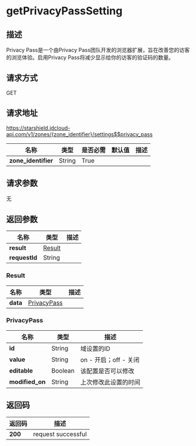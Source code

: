 # getPrivacyPassSetting


## 描述
Privacy Pass是一个由Privacy Pass团队开发的浏览器扩展，旨在改善您的访客的浏览体验。启用Privacy Pass将减少显示给你的访客的验证码的数量。


## 请求方式
GET

## 请求地址
https://starshield.jdcloud-api.com/v1/zones/{zone_identifier}/settings$$privacy_pass

|名称|类型|是否必需|默认值|描述|
|---|---|---|---|---|
|**zone_identifier**|String|True| | |

## 请求参数
无


## 返回参数
|名称|类型|描述|
|---|---|---|
|**result**|[Result](#result)| |
|**requestId**|String| |

### <div id="Result">Result</div>
|名称|类型|描述|
|---|---|---|
|**data**|[PrivacyPass](#privacypass)| |
### <div id="PrivacyPass">PrivacyPass</div>
|名称|类型|描述|
|---|---|---|
|**id**|String|域设置的ID|
|**value**|String|on - 开启；off - 关闭|
|**editable**|Boolean|该配置是否可以修改|
|**modified_on**|String|上次修改此设置的时间|

## 返回码
|返回码|描述|
|---|---|
|**200**|request successful|
